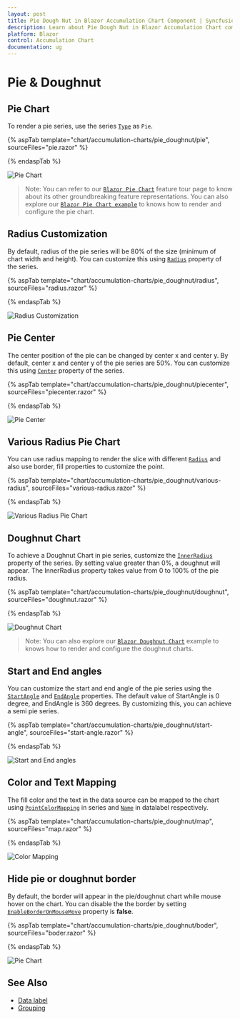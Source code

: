```yaml
---
layout: post
title: Pie Dough Nut in Blazor Accumulation Chart Component | Syncfusion 
description: Learn about Pie Dough Nut in Blazor Accumulation Chart component of Syncfusion, and more details.
platform: Blazor
control: Accumulation Chart
documentation: ug
---
```


# Pie & Doughnut

## Pie Chart

To render a pie series, use the series [`Type`](https://help.syncfusion.com/cr/blazor/Syncfusion.Blazor.Charts.AccumulationChartSeries.html#Syncfusion_Blazor_Charts_AccumulationChartSeries_Type)
as `Pie`.

{% aspTab template="chart/accumulation-charts/pie_doughnut/pie", sourceFiles="pie.razor" %}

{% endaspTab %}

![Pie Chart](../images/pie-dough-nut/pie-razor.png)

> Note: You can refer to our [`Blazor Pie Chart`](https://www.syncfusion.com/blazor-components/blazor-charts/chart-types/pie-chart) feature tour page to know about its other groundbreaking feature representations. You can also explore our [`Blazor Pie Chart example`](https://blazor.syncfusion.com/demos/chart/pie) to knows how to render and configure the pie chart.

## Radius Customization

By default, radius of the pie series will be 80% of the size (minimum of chart width and height).
You can customize this using [`Radius`](https://help.syncfusion.com/cr/blazor/Syncfusion.Blazor.Charts.AccumulationChartSeries.html#Syncfusion_Blazor_Charts_AccumulationChartSeries_Radius)
property of the series.

{% aspTab template="chart/accumulation-charts/pie_doughnut/radius", sourceFiles="radius.razor" %}

{% endaspTab %}

![Radius Customization](../images/pie-dough-nut/radius-razor.png)

## Pie Center

The center position of the pie can be changed by center x and center y. By default, center x and center y of the pie series are 50%. You can customize this using [`Center`](https://help.syncfusion.com/cr/blazor/Syncfusion.Blazor.Charts.AccumulationChartModel.html#Syncfusion_Blazor_Charts_AccumulationChartModel_Center) property of the series.

{% aspTab template="chart/accumulation-charts/pie_doughnut/piecenter", sourceFiles="piecenter.razor" %}

{% endaspTab %}

![Pie Center](../images/pie-dough-nut/piecenter-razor.png)

## Various Radius Pie Chart

You can use radius mapping to render the slice with different [`Radius`](https://help.syncfusion.com/cr/blazor/Syncfusion.Blazor.Charts.AccumulationChartSeries.html#Syncfusion_Blazor_Charts_AccumulationChartSeries_Radius) and also use border, fill properties to customize the point.

{% aspTab template="chart/accumulation-charts/pie_doughnut/various-radius", sourceFiles="various-radius.razor" %}

{% endaspTab %}

![Various Radius Pie Chart](../images/pie-dough-nut/various-radius-razor.png)

## Doughnut Chart

To achieve a Doughnut Chart in pie series, customize the [`InnerRadius`](https://help.syncfusion.com/cr/blazor/Syncfusion.Blazor.Charts.AccumulationChartSeries.html#Syncfusion_Blazor_Charts_AccumulationChartSeries_InnerRadius) property of the series. By setting value greater than 0%, a doughnut will appear.
The InnerRadius property takes value from 0 to 100% of the pie radius.

{% aspTab template="chart/accumulation-charts/pie_doughnut/doughnut", sourceFiles="doughnut.razor" %}

{% endaspTab %}

![Doughnut Chart](../images/pie-dough-nut/doughnut-razor.png)

> Note: You can also explore our [`Blazor Doughnut Chart`](https://blazor.syncfusion.com/demos/chart/donut) example to knows how to render and configure the doughnut charts.

## Start and End angles

You can customize the start and end angle of the pie series using the
[`StartAngle`](https://help.syncfusion.com/cr/blazor/Syncfusion.Blazor.Charts.AccumulationChartSeries.html#Syncfusion_Blazor_Charts_AccumulationChartSeries_StartAngle) and
[`EndAngle`](https://help.syncfusion.com/cr/blazor/Syncfusion.Blazor.Charts.AccumulationChartSeries.html#Syncfusion_Blazor_Charts_AccumulationChartSeries_EndAngle)
properties. The default value of  StartAngle is 0 degree, and EndAngle is 360 degrees. By customizing this,
you can achieve a semi pie series.

{% aspTab template="chart/accumulation-charts/pie_doughnut/start-angle", sourceFiles="start-angle.razor" %}

{% endaspTab %}

![Start and End angles](../images/pie-dough-nut/start-angle-razor.png)

## Color and Text Mapping

The fill color and the text in the data source can be mapped to the chart using [`PointColorMapping`](https://help.syncfusion.com/cr/blazor/Syncfusion.Blazor.Charts.AccumulationChartSeries.html#Syncfusion_Blazor_Charts_AccumulationChartSeries_PointColorMapping) in series and [`Name`](https://help.syncfusion.com/cr/blazor/Syncfusion.Blazor.Charts.AccumulationDataLabelSettings.html#Syncfusion_Blazor_Charts_AccumulationDataLabelSettings_Name) in datalabel respectively.

{% aspTab template="chart/accumulation-charts/pie_doughnut/map", sourceFiles="map.razor" %}

{% endaspTab %}

![Color Mapping](../images/pie-dough-nut/map-razor.png)

## Hide pie or doughnut border

By default, the border will appear in the pie/doughnut chart while mouse hover on the chart. You can disable the the border by setting [`EnableBorderOnMouseMove`](https://help.syncfusion.com/cr/blazor/Syncfusion.Blazor.Charts.SfAccumulationChart.html#Syncfusion_Blazor_Charts_SfAccumulationChart_EnableBorderOnMouseMove)
property is **false**.

{% aspTab template="chart/accumulation-charts/pie_doughnut/boder", sourceFiles="boder.razor" %}

{% endaspTab %}

![Pie Chart](../images/pie-dough-nut/pie-razor.png)

## See Also

* [Data label](../data-label/)
* [Grouping](../grouping/)